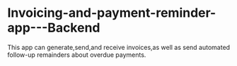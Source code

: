 # Invoicing-and-payment-reminder-app---Backend
This app can generate,send,and receive invoices,as well as send automated follow-up remainders about overdue payments.
